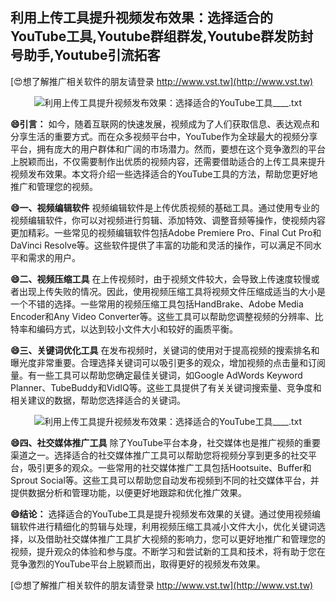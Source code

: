 ## **利用上传工具提升视频发布效果：选择适合的YouTube工具,Youtube群组群发,Youtube群发防封号助手,Youtube引流拓客**

[😍想了解推广相关软件的朋友请登录 http://www.vst.tw](http://www.vst.tw)

 <center><img src="https://vst.tw/MP4/tuiguang/png/7.png" alt="利用上传工具提升视频发布效果：选择适合的YouTube工具____.txt"></center>

**😄引言：**
如今，随着互联网的快速发展，视频成为了人们获取信息、表达观点和分享生活的重要方式。而在众多视频平台中，YouTube作为全球最大的视频分享平台，拥有庞大的用户群体和广阔的市场潜力。然而，要想在这个竞争激烈的平台上脱颖而出，不仅需要制作出优质的视频内容，还需要借助适合的上传工具来提升视频发布效果。本文将介绍一些选择适合的YouTube工具的方法，帮助您更好地推广和管理您的视频。

**😄一、视频编辑软件**
视频编辑软件是上传优质视频的基础工具。通过使用专业的视频编辑软件，你可以对视频进行剪辑、添加特效、调整音频等操作，使视频内容更加精彩。一些常见的视频编辑软件包括Adobe Premiere Pro、Final Cut Pro和DaVinci Resolve等。这些软件提供了丰富的功能和灵活的操作，可以满足不同水平和需求的用户。

**😄二、视频压缩工具**
在上传视频时，由于视频文件较大，会导致上传速度较慢或者出现上传失败的情况。因此，使用视频压缩工具将视频文件压缩成适当的大小是一个不错的选择。一些常用的视频压缩工具包括HandBrake、Adobe Media Encoder和Any Video Converter等。这些工具可以帮助您调整视频的分辨率、比特率和编码方式，以达到较小文件大小和较好的画质平衡。

**😄三、关键词优化工具**
在发布视频时，关键词的使用对于提高视频的搜索排名和曝光度非常重要。合理选择关键词可以吸引更多的观众，增加视频的点击量和订阅量。有一些工具可以帮助您确定最佳关键词，如Google AdWords Keyword Planner、TubeBuddy和VidIQ等。这些工具提供了有关关键词搜索量、竞争度和相关建议的数据，帮助您选择适合的关键词。

 <center><img src="https://vst.tw/MP4/tuiguang/png/8.png" alt="利用上传工具提升视频发布效果：选择适合的YouTube工具____.txt"></center>

**😄四、社交媒体推广工具**
除了YouTube平台本身，社交媒体也是推广视频的重要渠道之一。选择适合的社交媒体推广工具可以帮助您将视频分享到更多的社交平台，吸引更多的观众。一些常用的社交媒体推广工具包括Hootsuite、Buffer和Sprout Social等。这些工具可以帮助您自动发布视频到不同的社交媒体平台，并提供数据分析和管理功能，以便更好地跟踪和优化推广效果。

**😄结论：**
选择适合的YouTube工具是提升视频发布效果的关键。通过使用视频编辑软件进行精细化的剪辑与处理，利用视频压缩工具减小文件大小，优化关键词选择，以及借助社交媒体推广工具扩大视频的影响力，您可以更好地推广和管理您的视频，提升观众的体验和参与度。不断学习和尝试新的工具和技术，将有助于您在竞争激烈的YouTube平台上脱颖而出，取得更好的视频发布效果。

[😍想了解推广相关软件的朋友请登录 http://www.vst.tw](http://www.vst.tw)



